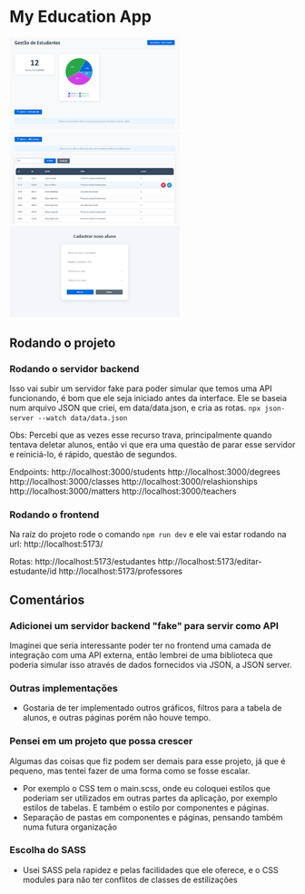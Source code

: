 # My Education App


<img src="print0.png" alt="Tela inicial e dados gerais" width="300">
<img src="print1.png" alt="Tela inicial e tabela de alunos" width="300">
<img src="print2.png" alt="Cadastro de novo aluno" width="300">

## Rodando o projeto

### Rodando o servidor backend
Isso vai subir um servidor fake para poder simular que temos uma API funcionando, é bom que ele seja iniciado antes da interface.
Ele se baseia num arquivo JSON que criei, em data/data.json, e cria as rotas. 
```npx json-server --watch data/data.json```

Obs: Percebi que as vezes esse recurso trava, principalmente quando tentava deletar alunos, então vi que era uma questão de parar
esse servidor e reiniciá-lo, é rápido, questão de segundos.

Endpoints:
http://localhost:3000/students
http://localhost:3000/degrees
http://localhost:3000/classes
http://localhost:3000/relashionships
http://localhost:3000/matters
http://localhost:3000/teachers

### Rodando o frontend
Na raíz do projeto rode o comando ```npm run dev``` e ele vai estar rodando na url: http://localhost:5173/

Rotas:
http://localhost:5173/estudantes
http://localhost:5173/editar-estudante/id
http://localhost:5173/professores


## Comentários

### Adicionei um servidor backend "fake" para servir como API
Imaginei que seria interessante poder ter no frontend uma camada de integração com uma API externa, então lembrei de uma biblioteca que
poderia simular isso através de dados fornecidos via JSON, a JSON server.
### Outras implementações
- Gostaria de ter implementado outros gráficos, filtros para a tabela de alunos, e outras páginas porém não houve tempo.
### Pensei em um projeto que possa crescer
Algumas das coisas que fiz podem ser demais para esse projeto, já que é pequeno, mas tentei fazer de uma forma como se fosse escalar.
- Por exemplo o CSS tem o main.scss, onde eu coloquei estilos que poderiam ser utilizados em outras partes da aplicação, por exemplo estilos de tabelas. E também o estilo por componentes e páginas.
- Separação de pastas em componentes e páginas, pensando também numa futura organização 
### Escolha do SASS
- Usei SASS pela rapidez e pelas facilidades que ele oferece, e o CSS modules para não ter conflitos de classes de estilizações


